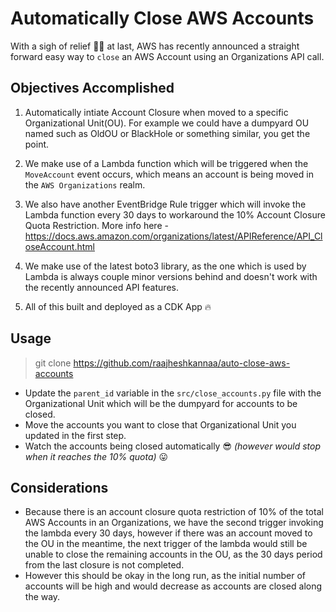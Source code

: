 # Automatically Close AWS Accounts

With a sigh of relief 😮‍💨 at last, AWS has recently announced a straight forward easy way to `close` an AWS Account using an Organizations API call. 

## Objectives Accomplished
1. Automatically intiate Account Closure when moved to a specific Organizational Unit(OU). For example we could have a dumpyard OU named such as OldOU or BlackHole or something similar, you get the point. 

2. We make use of a Lambda function which will be triggered when the `MoveAccount` event occurs, which means an account is being moved in the `AWS Organizations` realm. 

3. We also have another EventBridge Rule trigger which will invoke the Lambda function every 30 days to workaround the 10% Account Closure Quota Restriction. More info here - https://docs.aws.amazon.com/organizations/latest/APIReference/API_CloseAccount.html

4. We make use of the latest boto3 library, as the one which is used by Lambda is always couple minor versions behind and doesn't work with the recently announced API features.

5. All of this built and deployed as a CDK App 🔥

## Usage
> git clone https://github.com/raajheshkannaa/auto-close-aws-accounts
* Update the `parent_id` variable in the `src/close_accounts.py` file with the Organizational Unit which will be the dumpyard for accounts to be closed.
* Move the accounts you want to close that Organizational Unit you updated in the first step.
* Watch the accounts being closed automatically 😎 _(however would stop when it reaches the 10% quota)_ 😛

## Considerations
* Because there is an account closure quota restriction of 10% of the total AWS Accounts in an Organizations, we have the second trigger invoking the lambda every 30 days, however if there was an account moved to the OU in the meantime, the next trigger of the lambda would still be unable to close the remaining accounts in the OU, as the 30 days period from the last closure is not completed.
* However this should be okay in the long run, as the initial number of accounts will be high and would decrease as accounts are closed along the way.